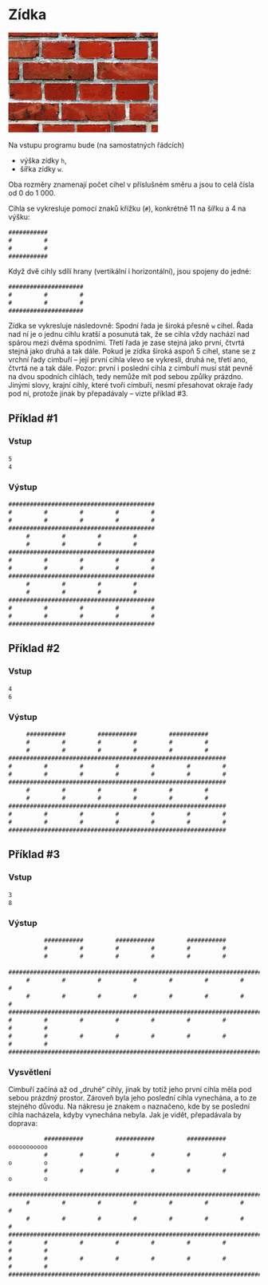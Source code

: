 # Zídka

<img src="cover.webp" height="200" alt="ilustrace"/>

Na vstupu programu bude (na samostatných řádcích)

- výška zídky `h`,
- šířka zídky `w`.

Oba rozměry znamenají počet cihel v příslušném směru a jsou to celá čísla od 0 do 1 000.

Cihla se vykresluje pomocí znaků křížku (`#`), konkrétně 11 na šířku a 4 na výšku:

```
###########
#         #
#         #
###########
```

Když dvě cihly sdílí hrany (vertikální i horizontální), jsou spojeny do jedné:

```
#####################
#         #         #
#         #         #
#####################
```

Zídka se vykresluje následovně: Spodní řada je široká přesně `w` cihel. Řada nad ní je o jednu cihlu kratší a posunutá tak, že se cihla vždy nachází nad spárou mezi dvěma spodními. Třetí řada je zase stejná jako první, čtvrtá stejná jako druhá a tak dále. Pokud je zídka široká aspoň 5 cihel, stane se z vrchní řady cimbuří – její první cihla vlevo se vykreslí, druhá ne, třetí ano, čtvrtá ne a tak dále. Pozor: první i poslední cihla z cimbuří musí stát pevně na dvou spodních cihlách, tedy nemůže mít pod sebou způlky prázdno. Jinými slovy, krajní cihly, které tvoři cimbuří, nesmí přesahovat okraje řady pod ní, protože jinak by přepadávaly – vizte příklad #3.

<div style="page-break-after: always;"></div>

## Příklad #1

### Vstup

```
5
4
```

### Výstup

```
#########################################
#         #         #         #         #
#         #         #         #         #
#########################################
     #         #         #         #
     #         #         #         #
#########################################
#         #         #         #         #
#         #         #         #         #
#########################################
     #         #         #         #
     #         #         #         #
#########################################
#         #         #         #         #
#         #         #         #         #
#########################################
```

## Příklad #2

### Vstup

```
4
6
```

### Výstup

```
     ###########         ###########         ###########
     #         #         #         #         #         #
     #         #         #         #         #         #
#############################################################
#         #         #         #         #         #         #
#         #         #         #         #         #         #
#############################################################
     #         #         #         #         #         #
     #         #         #         #         #         #
#############################################################
#         #         #         #         #         #         #
#         #         #         #         #         #         #
#############################################################
```

## Příklad #3

### Vstup

```
3
8
```

### Výstup

```
          ###########         ###########         ###########
          #         #         #         #         #         #
          #         #         #         #         #         #
     #######################################################################
     #         #         #         #         #         #         #         #
     #         #         #         #         #         #         #         #
#################################################################################
#         #         #         #         #         #         #         #         #
#         #         #         #         #         #         #         #         #
#################################################################################
```

### Vysvětlení

Cimbuří začíná až od „druhé“ cihly, jinak by totiž jeho první cihla měla pod sebou prázdný prostor. Zároveň byla jeho poslední cihla vynechána, a to ze stejného důvodu. Na nákresu je znakem `o` naznačeno, kde by se poslední cihla nacházela, kdyby vynechána nebyla. Jak je vidět, přepadávala by doprava:

```
          ###########         ###########         ###########         ooooooooooo
          #         #         #         #         #         #         o         o
          #         #         #         #         #         #         o         o
     #######################################################################ooooo
     #         #         #         #         #         #         #         #
     #         #         #         #         #         #         #         #
#################################################################################
#         #         #         #         #         #         #         #         #
#         #         #         #         #         #         #         #         #
#################################################################################
```
